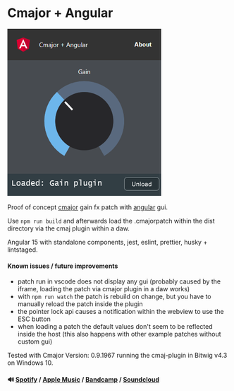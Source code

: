 # Cmajor + Angular

![cmajorpatch screenshot](screenshot.png)

Proof of concept [cmajor] gain fx patch with [angular] gui.

Use `npm run build` and afterwards load the .cmajorpatch within the dist directory via the cmaj plugin within a daw.

Angular 15 with standalone components, jest, eslint, prettier, husky + lintstaged.

#### Known issues / future improvements

- patch run in vscode does not display any gui (probably caused by the iframe, loading the patch via cmajor plugin in a
  daw works)
- with `npm run watch` the patch is rebuild on change, but you have to manually reload the patch inside the plugin
- the pointer lock api causes a notification within the webview to use the ESC button
- when loading a patch the default values don't seem to be reflected inside the host (this also happens with other
  example patches without custom gui)

Tested with Cmajor Version: 0.9.1967 running the cmaj-plugin in Bitwig v4.3 on Windows 10.

#### 🔊 [Spotify] / [Apple Music] / [Bandcamp] / [Soundcloud]

[cmajor]: https://github.com/SoundStacks/cmajor
[angular]: https://angular.io/
[Spotify]: https://open.spotify.com/artist/2jOQrKX3rRoZORPfFcXaYU
[Apple Music]: https://music.apple.com/us/artist/loowps/1326334750
[Bandcamp]: https://loowps.bandcamp.com
[Soundcloud]: https://soundcloud.com/loowps
